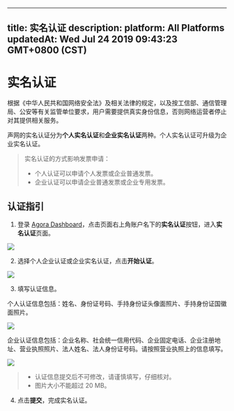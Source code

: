
---
title: 实名认证
description: 
platform: All Platforms
updatedAt: Wed Jul 24 2019 09:43:23 GMT+0800 (CST)
---
# 实名认证
根据《中华人民共和国网络安全法》及相关法律的规定，以及按工信部、通信管理局、公安等有关监管单位要求，用户需要提供真实身份信息，否则网络运营者停止对其提供相关服务。

声网的实名认证分为**个人实名认证**和**企业实名认证**两种。个人实名认证可升级为企业实名认证。

> 实名认证的方式影响发票申请：
> - 个人认证可以申请个人发票或企业普通发票。
> - 企业认证可以申请企业普通发票或企业专用发票。

## 认证指引

1. 登录 [Agora Dashboard](https://dashboard.agora.io/)，点击页面右上角账户名下的**实名认证**按钮，进入**实名认证**页面。

![](https://web-cdn.agora.io/docs-files/1562659486803)

2. 选择个人企业认证或企业实名认证，点击**开始认证**。

![](https://web-cdn.agora.io/docs-files/1562659504618)

3. 填写认证信息。

个人认证信息包括：姓名、身份证号码、手持身份证头像面照片、手持身份证国徽面照片。

![](https://web-cdn.agora.io/docs-files/1562663596610)

企业认证信息包括：企业名称、社会统一信用代码、企业固定电话、企业注册地址、营业执照照片、法人姓名、法人身份证号码。请按照营业执照上的信息填写。
	
![](https://web-cdn.agora.io/docs-files/1562663612453)

> - 认证信息提交后不可修改，请谨慎填写，仔细核对。
> - 图片大小不能超过 20 MB。

4. 点击**提交**，完成实名认证。
